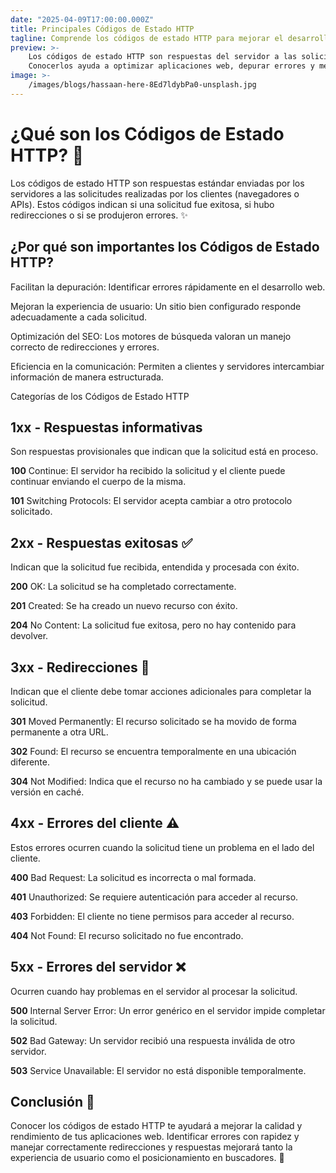 ```yaml
---
date: "2025-04-09T17:00:00.000Z"
title: Principales Códigos de Estado HTTP
tagline: Comprende los códigos de estado HTTP para mejorar el desarrollo y depuración web.
preview: >-
    Los códigos de estado HTTP son respuestas del servidor a las solicitudes realizadas por los clientes.
    Conocerlos ayuda a optimizar aplicaciones web, depurar errores y mejorar la experiencia de usuario.
image: >-
    /images/blogs/hassaan-here-8Ed7ldybPa0-unsplash.jpg
---
```

# ¿Qué son los Códigos de Estado HTTP? 🚀

Los códigos de estado HTTP son respuestas estándar enviadas por los servidores a las solicitudes realizadas por los clientes (navegadores o APIs). Estos códigos indican si una solicitud fue exitosa, si hubo redirecciones o si se produjeron errores. ✨

## ¿Por qué son importantes los Códigos de Estado HTTP?

Facilitan la depuración: Identificar errores rápidamente en el desarrollo web.

Mejoran la experiencia de usuario: Un sitio bien configurado responde adecuadamente a cada solicitud.

Optimización del SEO: Los motores de búsqueda valoran un manejo correcto de redirecciones y errores.

Eficiencia en la comunicación: Permiten a clientes y servidores intercambiar información de manera estructurada.

Categorías de los Códigos de Estado HTTP

## 1xx - Respuestas informativas

Son respuestas provisionales que indican que la solicitud está en proceso.

**100** Continue: El servidor ha recibido la solicitud y el cliente puede continuar enviando el cuerpo de la misma.

**101** Switching Protocols: El servidor acepta cambiar a otro protocolo solicitado.

## 2xx - Respuestas exitosas ✅

Indican que la solicitud fue recibida, entendida y procesada con éxito.

**200** OK: La solicitud se ha completado correctamente.

**201** Created: Se ha creado un nuevo recurso con éxito.

**204** No Content: La solicitud fue exitosa, pero no hay contenido para devolver.

## 3xx - Redirecciones 🔄

Indican que el cliente debe tomar acciones adicionales para completar la solicitud.

**301** Moved Permanently: El recurso solicitado se ha movido de forma permanente a otra URL.

**302** Found: El recurso se encuentra temporalmente en una ubicación diferente.

**304** Not Modified: Indica que el recurso no ha cambiado y se puede usar la versión en caché.

## 4xx - Errores del cliente ⚠️

Estos errores ocurren cuando la solicitud tiene un problema en el lado del cliente.

**400** Bad Request: La solicitud es incorrecta o mal formada.

**401** Unauthorized: Se requiere autenticación para acceder al recurso.

**403** Forbidden: El cliente no tiene permisos para acceder al recurso.

**404** Not Found: El recurso solicitado no fue encontrado.

## 5xx - Errores del servidor ❌

Ocurren cuando hay problemas en el servidor al procesar la solicitud.

**500** Internal Server Error: Un error genérico en el servidor impide completar la solicitud.

**502** Bad Gateway: Un servidor recibió una respuesta inválida de otro servidor.

**503** Service Unavailable: El servidor no está disponible temporalmente.

## Conclusión 🏁

Conocer los códigos de estado HTTP te ayudará a mejorar la calidad y rendimiento de tus aplicaciones web. Identificar errores con rapidez y manejar correctamente redirecciones y respuestas mejorará tanto la experiencia de usuario como el posicionamiento en buscadores. 🚀

